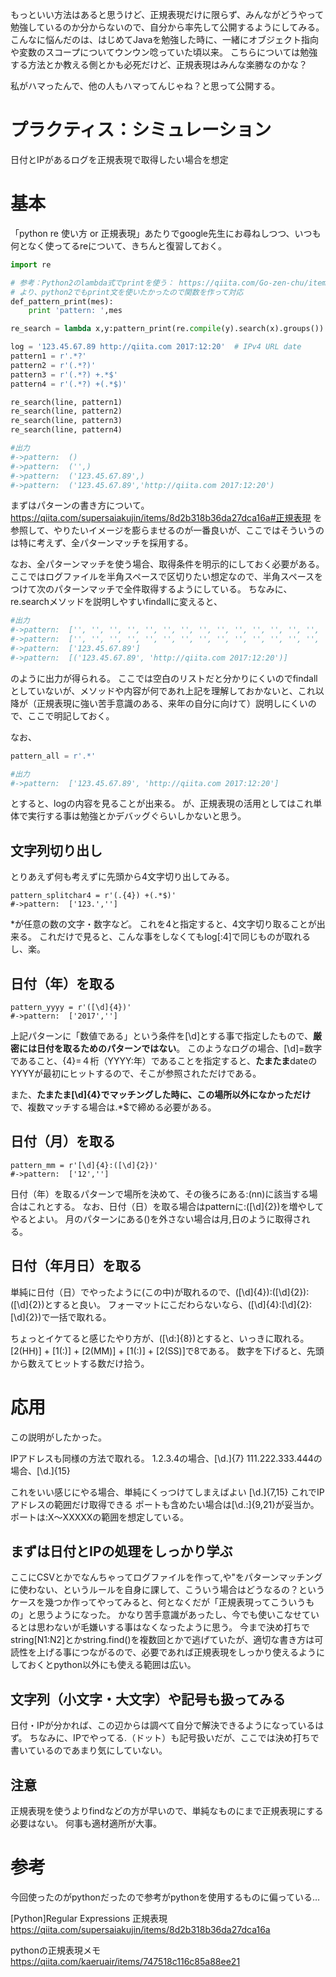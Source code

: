 もっといい方法はあると思うけど、正規表現だけに限らず、みんながどうやって勉強しているのか分からないので、自分から率先して公開するようにしてみる。
こんなに悩んだのは、はじめてJavaを勉強した時に、一緒にオブジェクト指向や変数のスコープについてウンウン唸っていた頃以来。
こちらについては勉強する方法とか教える側とかも必死だけど、正規表現はみんな楽勝なのかな？

私がハマったんで、他の人もハマってんじゃね？と思って公開する。


# プラクティス：シミュレーション
日付とIPがあるログを正規表現で取得したい場合を想定

# 基本
「python re 使い方 or 正規表現」あたりでgoogle先生にお尋ねしつつ、いつも何となく使ってるreについて、きちんと復習しておく。

``` training1.py
import re

# 参考：Python2のlambda式でprintを使う： https://qiita.com/Go-zen-chu/items/135bab27cea5ef27e1f8
# より、python2でもprint文を使いたかったので関数を作って対応
def_pattern_print(mes):
    print 'pattern: ',mes

re_search = lambda x,y:pattern_print(re.compile(y).search(x).groups())

log = '123.45.67.89 http://qiita.com 2017:12:20'  # IPv4 URL date
pattern1 = r'.*?'
pattern2 = r'(.*?)'
pattern3 = r'(.*?) +.*$'
pattern4 = r'(.*?) +(.*$)'

re_search(line, pattern1)
re_search(line, pattern2)
re_search(line, pattern3)
re_search(line, pattern4)

#出力
#->pattern:  ()
#->pattern:  ('',)
#->pattern:  ('123.45.67.89',)
#->pattern:  ('123.45.67.89','http://qiita.com 2017:12:20')
```

まずはパターンの書き方について。
https://qiita.com/supersaiakujin/items/8d2b318b36da27dca16a#正規表現
を参照して、やりたいイメージを膨らませるのが一番良いが、ここではそういうのは特に考えず、全パターンマッチを採用する。

なお、全パターンマッチを使う場合、取得条件を明示的にしておく必要がある。
ここではログファイルを半角スペースで区切りたい想定なので、半角スペースをつけて次のパターンマッチで全件取得するようにしている。
ちなみに、re.searchメソッドを説明しやすいfindallに変えると、

``` training1.py
#出力
#->pattern:  ['', '', '', '', '', '', '', '', '', '', '', '', '', '', '','', '', '', '', '', '', '', '', '', '', '', '', '', '', '', '', '', '', '', '','', '', '', '', '', '']
#->pattern:  ['', '', '', '', '', '', '', '', '', '', '', '', '', '', '','', '', '', '', '', '', '', '', '', '', '', '', '', '', '', '', '', '', '', '','', '', '', '', '', '']
#->pattern:  ['123.45.67.89']
#->pattern:  [('123.45.67.89', 'http://qiita.com 2017:12:20')]
```

のように出力が得られる。
ここでは空白のリストだと分かりにくいのでfindallとしていないが、メソッドや内容が何であれ上記を理解しておかないと、これ以降が（正規表現に強い苦手意識のある、来年の自分に向けて）説明しにくいので、ここで明記しておく。

なお、

``` training1.py
pattern_all = r'.*'

#出力
#->pattern:  ['123.45.67.89', 'http://qiita.com 2017:12:20']
```

とすると、logの内容を見ることが出来る。
が、正規表現の活用としてはこれ単体で実行する事は勉強とかデバッグぐらいしかないと思う。

## 文字列切り出し
とりあえず何も考えずに先頭から4文字切り出してみる。

```
pattern_splitchar4 = r'(.{4}) +(.*$)'
#->pattern:  ['123.','']
```
*が任意の数の文字・数字など。
これを4と指定すると、4文字切り取ることが出来る。
これだけで見ると、こんな事をしなくてもlog[:4]で同じものが取れるし、楽。

## 日付（年）を取る

```
pattern_yyyy = r'([\d]{4})'
#->pattern:  ['2017','']
```

上記パターンに「数値である」という条件を[\d]とする事で指定したもので、**厳密には日付を取るためのパターンではない**。
このようなログの場合、[\d]=数字であること、{4}=４桁（YYYY:年）であることを指定すると、**たまたま**dateのYYYYが最初にヒットするので、そこが参照されただけである。

また、**たまたま[\d]{4}でマッチングした時に、この場所以外になかっただけ**で、複数マッチする場合は.*$で締める必要がある。

## 日付（月）を取る

```
pattern_mm = r'[\d]{4}:([\d]{2})'
#->pattern:  ['12','']
```

日付（年）を取るパターンで場所を決めて、その後ろにある:(nn)に該当する場合はこれとする。
なお、日付（日）を取る場合はpatternに:([\d]{2})を増やしてやるとよい。
月のパターンにある()を外さない場合は月,日のように取得される。

## 日付（年月日）を取る
単純に日付（日）でやったように(この中)が取れるので、([\d]{4}):([\d]{2}):([\d]{2})とすると良い。
フォーマットにこだわらないなら、([\d]{4}:[\d]{2}:[\d]{2})で一括で取れる。

ちょっとイケてると感じたやり方が、([\d:]{8})とすると、いっきに取れる。
[2(HH)] + [1(:)] + [2(MM)] + [1(:)] +
 [2(SS)]で8である。
数字を下げると、先頭から数えてヒットする数だけ拾う。

# 応用
この説明がしたかった。

IPアドレスも同様の方法で取れる。
1.2.3.4の場合、[\d\.]{7}
111.222.333.444の場合、[\d\.]{15}

これをいい感じにやる場合、単純にくっつけてしまえばよい
[\d\.]{7,15}
これでIPアドレスの範囲だけ取得できる
ポートも含めたい場合は[\d\.:]{9,21}が妥当か。
ポートは:X～XXXXXの範囲を想定している。

## まずは日付とIPの処理をしっかり学ぶ

ここにCSVとかでなんちゃってログファイルを作って,や"をパターンマッチングに使わない、というルールを自身に課して、こういう場合はどうなるの？というケースを幾つか作ってやってみると、何となくだが「正規表現ってこういうもの」と思うようになった。
かなり苦手意識があったし、今でも使いこなせているとは思わないが毛嫌いする事はなくなったように思う。
今まで決め打ちでstring[N1:N2]とかstring.find()を複数回とかで逃げていたが、適切な書き方は可読性を上げる事につながるので、必要であれば正規表現をしっかり使えるようにしておくとpython以外にも使える範囲は広い。

## 文字列（小文字・大文字）や記号も扱ってみる
日付・IPが分かれば、この辺からは調べて自分で解決できるようになっているはず。
ちなみに、IPでやってる.（ドット）も記号扱いだが、ここでは決め打ちで書いているのであまり気にしていない。

## 注意
正規表現を使うよりfindなどの方が早いので、単純なものにまで正規表現にする必要はない。
何事も適材適所が大事。

# 参考
今回使ったのがpythonだったので参考がpythonを使用するものに偏っている…

[Python]Regular Expressions 正規表現
https://qiita.com/supersaiakujin/items/8d2b318b36da27dca16a

pythonの正規表現メモ
https://qiita.com/kaeruair/items/747518c116c85a88ee21
